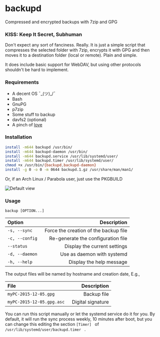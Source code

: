 # backupd
Compressed and encrypted backups with 7zip and GPG

### KISS: Keep It Secret, Subhuman
Don't expect any sort of fanciness. Really. It is just a simple script that compresses the selected folder with 7zip, encrypts it with GPG and then moves it to a destination folder (local or remote). Plain and simple.

It does include basic support for WebDAV, but using other protocols shouldn't be hard to implement.

### Requirements
* A decent OS ¯\_(ツ)_/¯
* Bash
* GnuPG
* p7zip
* Some stuff to backup
* davfs2 (optional)
* A pinch of [love](http://i2.kym-cdn.com/photos/images/newsfeed/000/982/798/717.jpg)

### Installation

```bash
install -m644 backupd /usr/bin/
install -m644 backupd-daemon /usr/bin/
install -m644 backupd.service /usr/lib/systemd/user/
install -m644 backupd.timer /usr/lib/systemd/user/
chmod +x /usr/bin/{backupd,backupd-daemon}
install -g 0 -o 0 -m 0644 backupd.1.gz /usr/share/man/man1/
```

Or, if an Arch Linux / Parabola user, just use the PKGBUILD 

![Default view](http://i.imgur.com/4bvHVjO.png)

### Usage

```backup [OPTION...] ```


| Option | Description |
|:-------------|-------------:|
| ```-s, --sync ``` | Force the creation of the backup file |
| ```-c, --config ``` | Re-generate the configuration file |
| ```--status ``` | Display the current settings |
| ```-d, --daemon ``` | Use as daemon with systemd |
| ```-h, --help ``` | Display the help message |

The output files will be named by hostname and creation date,
E.g.,

| File | Description |
|:-------------|-------------:|
| ```myPC-2015-12-05.gpg ``` | Backup file |
| ```myPC-2015-12-05.gpg.asc ``` | Digital signature |

You can run this script manually or let the systemd service do it for you.
By default, it will run the sync process weekly, 10 minutes after boot, but you can
change this editing the section ```[Timer] ``` of ```/usr/lib/systemd/user/backupd.timer ``` .
